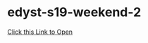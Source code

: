 # edyst-s19-weekend-2

[Click this Link to Open](https://venkatpantham.github.io/edyst-s19-weekend-2/frontend/index.html)
